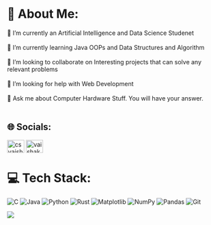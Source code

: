 # 💫 About Me:
🔭 I’m currently an Artificial Intelligence and Data Science Studenet<br><br>🌱 I’m currently learning Java OOPs and Data Structures and Algorithm<br><br>👯 I’m looking to collaborate on Interesting projects that can solve any relevant problems<br><br>🤝 I’m looking for help with Web Development<br><br>💬 Ask me about Computer Hardware Stuff. You will have your answer.<br><br>



## 🌐 Socials:
<p align="left">
<a href="https://www.linkedin.com/in/csvaishakh-ai27/?utm_source=share&utm_campaign=share_via&utm_content=profile&utm_medium=android_app" target="blank"><img align="center" src="https://raw.githubusercontent.com/rahuldkjain/github-profile-readme-generator/master/src/images/icons/Social/linked-in-alt.svg" alt="csvaishakh" height="30" width="40" /></a>
<a href="https://instagram.com/vaishakhsubramonian" target="blank"><img align="center" src="https://raw.githubusercontent.com/rahuldkjain/github-profile-readme-generator/master/src/images/icons/Social/instagram.svg" alt="vaishakhsubramonian" height="30" width="40" /></a>
</p>



# 💻 Tech Stack:
![C](https://img.shields.io/badge/c-%2300599C.svg?style=for-the-badge&logo=c&logoColor=white) ![Java](https://img.shields.io/badge/java-%23ED8B00.svg?style=for-the-badge&logo=openjdk&logoColor=white) ![Python](https://img.shields.io/badge/python-3670A0?style=for-the-badge&logo=python&logoColor=ffdd54) ![Rust](https://img.shields.io/badge/rust-%23000000.svg?style=for-the-badge&logo=rust&logoColor=white) ![Matplotlib](https://img.shields.io/badge/Matplotlib-%23ffffff.svg?style=for-the-badge&logo=Matplotlib&logoColor=black) ![NumPy](https://img.shields.io/badge/numpy-%23013243.svg?style=for-the-badge&logo=numpy&logoColor=white) ![Pandas](https://img.shields.io/badge/pandas-%23150458.svg?style=for-the-badge&logo=pandas&logoColor=white) ![Git](https://img.shields.io/badge/git-%23F05033.svg?style=for-the-badge&logo=git&logoColor=white)

[![](https://visitcount.itsvg.in/api?id=CSVaishakh&icon=0&color=0)](https://visitcount.itsvg.in)

<!-- Proudly created with GPRM ( https://gprm.itsvg.in ) -->
